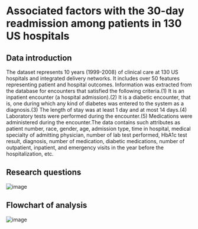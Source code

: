 # Associated factors with the 30-day readmission among patients in 130 US hospitals

## Data introduction

The dataset represents 10 years (1999-2008) of clinical care at 130 US hospitals and integrated delivery networks. It includes over 50 features representing patient and hospital outcomes. Information was extracted from the database for encounters that satisfied the following criteria.(1) It is an inpatient encounter (a hospital admission).(2) It is a diabetic encounter, that is, one during which any kind of diabetes was entered to the system as a diagnosis.(3) The length of stay was at least 1 day and at most 14 days.(4) Laboratory tests were performed during the encounter.(5) Medications were administered during the encounter.The data contains such attributes as patient number, race, gender, age, admission type, time in hospital, medical specialty of admitting physician, number of lab test performed, HbA1c test result, diagnosis, number of medication, diabetic medications, number of outpatient, inpatient, and emergency visits in the year before the hospitalization, etc.

## Research questions

![image](https://user-images.githubusercontent.com/93334163/172459338-5bea0215-bfb3-4e9c-a60b-c9bab2c4b54a.png)

## Flowchart of analysis
![image](https://user-images.githubusercontent.com/93334163/172459609-73ffe4a7-dddc-471e-bbac-d0c6e57bd1e5.png)

